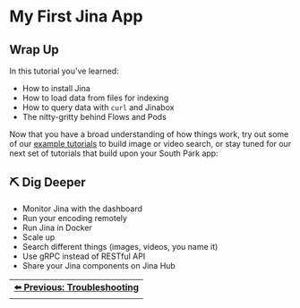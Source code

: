 # My First Jina App

## Wrap Up

In this tutorial you've learned:

* How to install Jina
* How to load data from files for indexing
* How to query data with `curl` and Jinabox
* The nitty-gritty behind Flows and Pods

Now that you have a broad understanding of how things work, try out some of our [example tutorials](https://github.com/jina-ai/examples) to build image or video search, or stay tuned for our next set of tutorials that build upon your South Park app:

## ⛏️ Dig Deeper

* Monitor Jina with the dashboard
* Run your encoding remotely
* Run Jina in Docker
* Scale up
* Search different things (images, videos, you name it)
* Use gRPC instead of RESTful API
* Share your Jina components on Jina Hub

<table width="100%">
  <tr>
    <td align="left" style="text-align:right">
        <strong><a href="./troubleshooting.md">⬅️ Previous: Troubleshooting</a></strong>
      </td>
  </tr>
</table>
